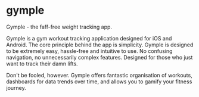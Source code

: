 # gymple
Gymple - the faff-free weight tracking app.

Gymple is a gym workout tracking application designed for iOS and Android. The core principle behind the app is simplicity. Gymple is designed to be extremely easy, hassle-free and intuitive to use. No confusing navigation, no unnecessarily complex features. Designed for those who just want to track their damn lifts.

Don't be fooled, however. Gymple offers fantastic organisation of workouts, dashboards for data trends over time, and allows you to gamify your fitness journey.
